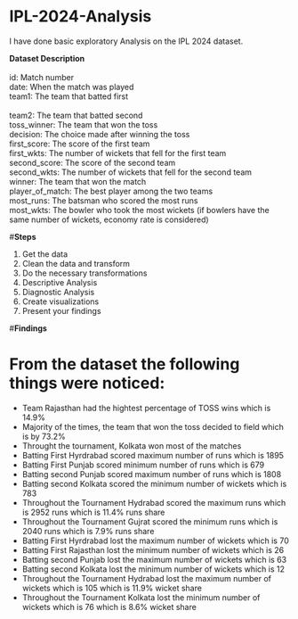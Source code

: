# IPL-2024-Analysis
I have done basic exploratory Analysis on the IPL 2024 dataset.

**Dataset Description** <br><br>
id: Match number <br>
date: When the match was played <br>
team1: The team that batted first <br>  
team2: The team that batted second <br>
toss_winner: The team that won the toss <br>
decision: The choice made after winning the toss <br>
first_score: The score of the first team <br>
first_wkts: The number of wickets that fell for the first team <br>
second_score: The score of the second team <br>
second_wkts: The number of wickets that fell for the second team <br>
winner: The team that won the match <br>
player_of_match: The best player among the two teams <br>
most_runs: The batsman who scored the most runs <br>
most_wkts: The bowler who took the most wickets (if bowlers have the same number of wickets, economy rate is considered)



#**Steps** 
 1. Get the data
 2. Clean the data and transform
 3. Do the necessary transformations 
 4. Descriptive Analysis
 5. Diagnostic Analysis
 6. Create visualizations
 7. Present your findings


#**Findings**
# From the dataset the following things were noticed:
* Team Rajasthan had the hightest percentage of TOSS wins which is 14.9% 
* Majority of the times, the team that won the toss decided to field which is by 73.2%
* Throught the tournament, Kolkata won most of the matches 
* Batting First Hyrdrabad scored maximum number of runs which is 1895
* Batting First Punjab scored minimum number of runs which is 679
* Batting second Punjab scored maximum number of runs which is 1808
* Batting second Kolkata scored the minimum number of wickets which is 783
* Throughout the Tournament Hydrabad scored the maximum runs which is 2952 runs which is 11.4% runs share
* Throughout the Tournament Gujrat scored the minimum runs which is 2040 runs which is 7.9% runs share
* Batting First Hyrdrabad lost the maximum number of wickets which is 70 
* Batting First Rajasthan lost the minimum number of wickets which is 26
* Batting second Punjab lost the maximum number of wickets which is 63 
* Batting second Kolkata lost the minimum number of wickets which is 12 
* Throughout the Tournament Hydrabad lost the maximum number of wickets which is 105 which is 11.9% wicket share
* Throughout the Tournament Kolkata lost the minimum number of wickets which is 76 which is 8.6% wicket share
